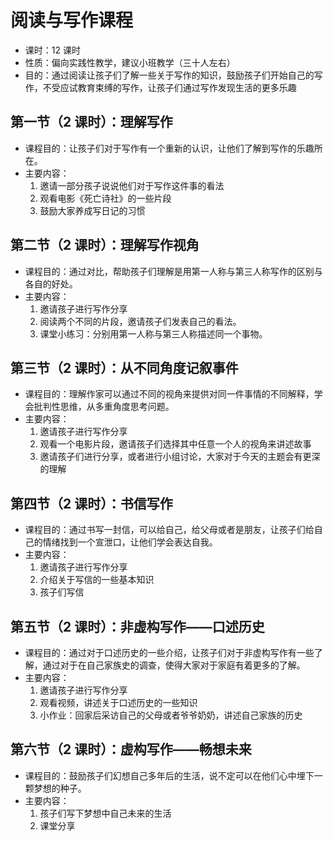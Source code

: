 # 阅读与写作课程

- 课时：12 课时
- 性质：偏向实践性教学，建议小班教学（三十人左右）
- 目的：通过阅读让孩子们了解一些关于写作的知识，鼓励孩子们开始自己的写作，不受应试教育束缚的写作，让孩子们通过写作发现生活的更多乐趣

## 第一节（2 课时）：理解写作

- 课程目的：让孩子们对于写作有一个重新的认识，让他们了解到写作的乐趣所在。
- 主要内容：
  1. 邀请一部分孩子说说他们对于写作这件事的看法
  2. 观看电影《死亡诗社》的一些片段
  3. 鼓励大家养成写日记的习惯

## 第二节（2 课时）：理解写作视角

- 课程目的：通过对比，帮助孩子们理解是用第一人称与第三人称写作的区别与各自的好处。
- 主要内容：
  1. 邀请孩子进行写作分享
  2. 阅读两个不同的片段，邀请孩子们发表自己的看法。
  3. 课堂小练习：分别用第一人称与第三人称描述同一个事物。

## 第三节（2 课时）：从不同角度记叙事件

- 课程目的：理解作家可以通过不同的视角来提供对同一件事情的不同解释，学会批判性思维，从多重角度思考问题。
- 主要内容：
  1. 邀请孩子进行写作分享
  2. 观看一个电影片段，邀请孩子们选择其中任意一个人的视角来讲述故事
  3. 邀请孩子们进行分享，或者进行小组讨论，大家对于今天的主题会有更深的理解

## 第四节（2 课时）：书信写作

- 课程目的：通过书写一封信，可以给自己，给父母或者是朋友，让孩子们给自己的情绪找到一个宣泄口，让他们学会表达自我。
- 主要内容：
  1. 邀请孩子进行写作分享
  2. 介绍关于写信的一些基本知识
  3. 孩子们写信

## 第五节（2 课时）：非虚构写作——口述历史

- 课程目的：通过对于口述历史的一些介绍，让孩子们对于非虚构写作有一些了解，通过对于在自己家族史的调查，使得大家对于家庭有着更多的了解。
- 主要内容：
  1. 邀请孩子进行写作分享
  2. 观看视频，讲述关于口述历史的一些知识
  3. 小作业：回家后采访自己的父母或者爷爷奶奶，讲述自己家族的历史

## 第六节（2 课时）：虚构写作——畅想未来

- 课程目的：鼓励孩子们幻想自己多年后的生活，说不定可以在他们心中埋下一颗梦想的种子。
- 主要内容：
  1. 孩子们写下梦想中自己未来的生活
  2. 课堂分享
